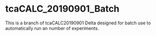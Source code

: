 # tcaCALC_20190901_Batch
This is a branch of tcaCALC20190901 Delta designed for batch use to automatically run an number of experiments.
